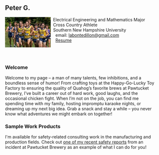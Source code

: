 ## Peter G.

<img src="SiteFiles/github_page_pfp.jpeg" align="left" width=150>&nbsp; Electrical Engineering and Mathematics Major<br/>
&nbsp; Cross Country Athlete <br/>
&nbsp; Southern New Hampshire University <br/>
&nbsp; &nbsp; email: labontedillon@gmail.com<br/>
&nbsp; &nbsp; [Resume](https://labontedillon26.github.io/SiteFiles/Resume/peter_resume.html)

<br/>
<br/>

### Welcome

Welcome to my page – a man of many talents, few inhibitions, and a boundless sense of humor! From crafting toys at the Happy-Go-Lucky Toy Factory to ensuring the quality of Quahog’s favorite brews at Pawtucket Brewery, I’ve built a career out of hard work, good laughs, and the occasional chicken fight. When I’m not on the job, you can find me spending time with my family, hosting impromptu karaoke nights, or dreaming up my next big idea. Grab a snack and stay a while – you never know what adventures we might embark on together!

### Sample Work Products

I'm available for safety-related consulting work in the manufacturing and production fields. Check out [one of my recent safety reports](https://agmath.github.io/PagesBasic/SiteFiles/SampleSafetyReport.html) from an incident at Pawtucket Brewery as an example of what I can do for you!
